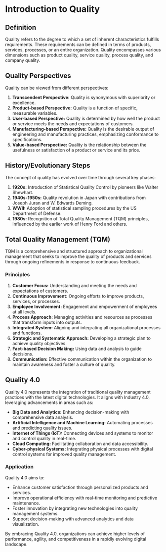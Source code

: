 # Introduction to Quality

## Definition

Quality refers to the degree to which a set of inherent characteristics fulfills requirements. These requirements can be defined in terms of products, services, processes, or an entire organization. Quality encompasses various dimensions such as product quality, service quality, process quality, and company quality.

## Quality Perspectives

Quality can be viewed from different perspectives:

1. **Transcendent Perspective:** Quality is synonymous with superiority or excellence.
2. **Product-based Perspective:** Quality is a function of specific, measurable variables.
3. **User-based Perspective:** Quality is determined by how well the product or service meets the needs and expectations of customers.
4. **Manufacturing-based Perspective:** Quality is the desirable output of engineering and manufacturing practices, emphasizing conformance to specifications.
5. **Value-based Perspective:** Quality is the relationship between the usefulness or satisfaction of a product or service and its price.


## History/Evolutionary Steps

The concept of quality has evolved over time through several key phases:

1. **1920s:** Introduction of Statistical Quality Control by pioneers like Walter Shewhart.
2. **1940s-1950s:** Quality revolution in Japan with contributions from Joseph Juran and W. Edwards Deming.
3. **WWII:** Adoption of statistical sampling procedures by the US Department of Defense.
4. **1980s:** Recognition of Total Quality Management (TQM) principles, influenced by the earlier work of Henry Ford and others.

## Total Quality Management (TQM)

TQM is a comprehensive and structured approach to organizational management that seeks to improve the quality of products and services through ongoing refinements in response to continuous feedback.

### Principles

1. **Customer Focus:** Understanding and meeting the needs and expectations of customers.
2. **Continuous Improvement:** Ongoing efforts to improve products, services, or processes.
3. **Employee Involvement:** Engagement and empowerment of employees at all levels.
4. **Process Approach:** Managing activities and resources as processes that transform inputs into outputs.
5. **Integrated System:** Aligning and integrating all organizational processes and functions.
6. **Strategic and Systematic Approach:** Developing a strategic plan to achieve quality objectives.
7. **Fact-based Decision Making:** Using data and analysis to guide decisions.
8. **Communication:** Effective communication within the organization to maintain awareness and foster a culture of quality.

## Quality 4.0

Quality 4.0 represents the integration of traditional quality management practices with the latest digital technologies. It aligns with Industry 4.0, leveraging advancements in areas such as:

- **Big Data and Analytics:** Enhancing decision-making with comprehensive data analysis.
- **Artificial Intelligence and Machine Learning:** Automating processes and predicting quality issues.
- **Internet of Things (IoT):** Connecting devices and systems to monitor and control quality in real-time.
- **Cloud Computing:** Facilitating collaboration and data accessibility.
- **Cyber-physical Systems:** Integrating physical processes with digital control systems for improved quality management.

### Application

Quality 4.0 aims to:

- Enhance customer satisfaction through personalized products and services.
- Improve operational efficiency with real-time monitoring and predictive maintenance.
- Foster innovation by integrating new technologies into quality management systems.
- Support decision-making with advanced analytics and data visualization.

By embracing Quality 4.0, organizations can achieve higher levels of performance, agility, and competitiveness in a rapidly evolving digital landscape.